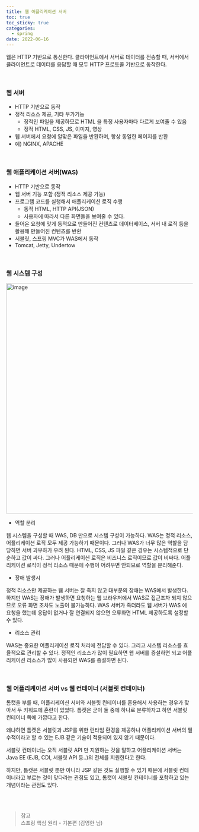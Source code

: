 ```yaml
---
title: 웹 어플리케이션 서버
toc: true
toc_sticky: true
categories:
  - spring
date: 2022-06-16
---
```


웹은 HTTP 기반으로 통신한다. 클라이언트에서 서버로 데이터를 전송할 때, 서버에서 클라이언트로 데이터를 응답할 때 모두 HTTP 프로토콜 기반으로 동작한다.

<br/>

### 웹 서버

- HTTP 기반으로 동작
- 정적 리소스 제공, 기타 부가기능
  - 정적인 파일을 제공하므로 HTML 을 특정 사용자마다 다르게 보여줄 수 있음
  - 정적 HTML, CSS, JS, 이미지, 영상
- 웹 서버에서 요청에 알맞은 파일을 반환하며, 항상 동일한 페이지를 반환
- 예) NGINX, APACHE

<br/>

### 웹 애플리케이션 서버(WAS)

- HTTP 기반으로 동작
- 웹 서버 기능 포함 (정적 리소스 제공 가능)
- 프로그램 코드를 실행해서 애플리케이션 로직 수행
  - 동적 HTML, HTTP API(JSON)
  - 사용자에 따라서 다른 화면들을 보여줄 수 있다.
- 들어온 요청에 맞게 동적으로 만들어진 컨텐츠로 데이터베이스, 서버 내 로직 등을 활용해 만들어진 컨텐츠를 반환
- 서블릿, 스프링 MVC가 WAS에서 동작
- Tomcat, Jetty, Undertow

<br/>


### 웹 시스템 구성

<img width="620" alt="image" src="https://user-images.githubusercontent.com/67885363/174735563-d139bbcf-969c-4b31-a85c-100840bac322.png">



- 역할 분리

웹 시스템을 구성할 때 WAS, DB 만으로 시스템 구성이 가능하다. WAS는 정적 리소스, 어플리케이션 로직 모두 제공 가능하기 때문이다. 그러나 WAS가 너무 많은 역할을 담당하면 서버 과부하가 우려 된다. HTML, CSS, JS 파일 같은 경우는 시스템적으로 단순하고 값이 싸다. 그러나 어플리케이션 로직은 비즈니스 로직이므로 값이 비싸다. 어플리케이션 로직이 정적 리소스 때문에 수행이 어려우면 안되므로 역할을 분리해준다.



- 장애 발생시

정적 리소스만 제공하는 웹 서버는 잘 죽지 않고 대부분의 장애는 WAS에서 발생한다. 하지만 WAS는 장애가 발생하면 요청하는 웹 브라우저에서 WAS로 접근조차 되지 않으므로 오류 화면 조차도 노출이 불가능하다. WAS 서버가 죽더라도 웹 서버가 WAS 에 요청을 했는데 응답이 없거나 잘 연결되지 않으면 오류화면 HTML 제공하도록 설정할 수 있다.



- 리소스 관리

WAS는 중요한 어플리케이션 로직 처리에 전담할 수 있다. 그리고 시스템 리소스를 효율적으로 관리할 수 있다. 정적인 리소스가 많이 필요하면 웹 서버를 증설하면 되고 어플리케이션 리소스가 많이 사용되면 WAS를 증설하면 된다.

<br/>

### 웹 어플리케이션 서버 vs 웹 컨테이너 (서블릿 컨테이너)

톰캣을 부를 때, 어플리케이션 서버와 서블릿 컨테이너를 혼용해서 사용하는 경우가 잦아서 두 키워드에 혼란이 있었다. 톰캣은 굳이 둘 중에 하나로 분류하자고 하면 서블릿 컨테이너 쪽에 가깝다고 한다. 

왜냐하면 톰캣은 서블릿과 JSP를 위한 런타임 환경을 제공하나 어플리케이션 서버의 필수적이라고 할 수 있는 EJB 같은 기술이 적용되어 있지 않기 때문이다.

서블릿 컨테이너는 오직 서블릿 API 만 지원하는 것을 말하고 어플리케이션 서버는 Java EE (EJB, CDI, 서블릿 API 등..)의 전체를 지원한다고 한다.

하지만, 톰캣은 서블릿 뿐만 아니라 JSP 같은 것도 실행할 수 있기 때문에 서블릿 컨테이너라고 부르는 것이 맞다라는 관점도 있고, 톰캣이 서블릿 컨테이너를 포함하고 있는 개념이라는 관점도 있다.

<br/>
<br/>

> 참고 <br/>
스프링 핵심 원리 - 기본편 (김영한 님)